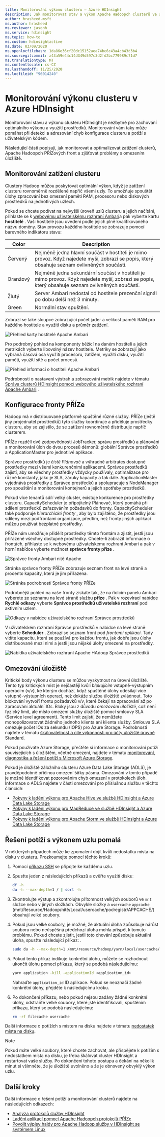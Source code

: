 ```yaml
---
title: Monitorování výkonu clusteru – Azure HDInsight
description: Jak monitorovat stav a výkon Apache Hadoopch clusterů ve službě Azure HDInsight.
author: hrasheed-msft
ms.author: hrasheed
ms.reviewer: jasonh
ms.service: hdinsight
ms.topic: how-to
ms.custom: hdinsightactive
ms.date: 03/09/2020
ms.openlocfilehash: 1da86e36cf20dc15152aea74be6c43a4cb43d3b4
ms.sourcegitcommit: a43a59e44c14d349d597c3d2fd2bc779989c71d7
ms.translationtype: MT
ms.contentlocale: cs-CZ
ms.lasthandoff: 11/25/2020
ms.locfileid: "96014240"
---
```

# <a name="monitor-cluster-performance-in-azure-hdinsight"></a>Monitorování výkonu clusteru v Azure HDInsight

Monitorování stavu a výkonu clusteru HDInsight je nezbytné pro zachování optimálního výkonu a využití prostředků. Monitorování vám taky může pomáhat při detekci a adresování chyb konfigurace clusteru a potíží s uživatelským kódem.

Následující části popisují, jak monitorovat a optimalizovat zatížení clusterů, Apache Hadoopch PŘÍZových front a zjišťovat problémy s omezením úložiště.

## <a name="monitor-cluster-load"></a>Monitorování zatížení clusteru

Clustery Hadoop můžou poskytovat optimální výkon, když je zatížení clusteru rovnoměrně rozdělené napříč všemi uzly. To umožňuje spouštět úlohy zpracování bez omezení paměti RAM, procesoru nebo diskových prostředků na jednotlivých uzlech.

Pokud se chcete podívat na nejvyšší úroveň uzlů clusteru a jejich načítání, přihlaste se k [webovému uživatelskému rozhraní Ambari](hdinsight-hadoop-manage-ambari.md)a pak vyberte kartu **hostitelé** . Vaši hostitelé jsou uvedeni podle jejich plně kvalifikovaného názvu domény. Stav provozu každého hostitele se zobrazuje pomocí barevného indikátoru stavu:

| Color | Description |
| --- | --- |
| Červený | Nejméně jedna hlavní součást v hostiteli je mimo provoz. Když najedete myší, zobrazí se popis, který obsahuje seznam ovlivněných součástí. |
| Oranžový | Nejméně jedna sekundární součást v hostiteli je mimo provoz. Když najedete myší, zobrazí se popis, který obsahuje seznam ovlivněných součástí. |
| Žlutý | Server Ambari nedostal od hostitele prezenční signál po dobu delší než 3 minuty. |
| Green | Normální stav spuštění. |

Zobrazí se také sloupce zobrazující počet jader a velikost paměti RAM pro každého hostitele a využití disku a průměr zatížení.

![Přehled karty hostitelé Apache Ambari](./media/hdinsight-key-scenarios-to-monitor/apache-ambari-hosts-tab.png)

Pro podrobný pohled na komponenty běžící na daném hostiteli a jejich metrikách vyberte libovolný název hostitele. Metriky se zobrazují jako vybraná časová osa využití procesoru, zatížení, využití disku, využití paměti, využití sítě a počet procesů.

![Přehled informací o hostiteli Apache Ambari](./media/hdinsight-key-scenarios-to-monitor/apache-ambari-host-details.png)

Podrobnosti o nastavení výstrah a zobrazování metrik najdete v tématu [Správa clusterů HDInsight pomocí webového uživatelského rozhraní Apache Ambari](hdinsight-hadoop-manage-ambari.md) .

## <a name="yarn-queue-configuration"></a>Konfigurace fronty PŘÍZe

Hadoop má v distribuované platformě spuštěné různé služby. PŘÍZe (ještě jiný projednatel prostředků) tyto služby koordinuje a přiděluje prostředky clusteru, aby se zajistilo, že se zatížení rovnoměrně distribuuje napříč clusterem.

PŘÍZe rozdělí dvě zodpovědnosti JobTracker, správu prostředků a plánování a monitorování úloh do dvou procesů démonů: globální Správce prostředků a ApplicationMaster pro jednotlivé aplikace.

Správce prostředků je *čistě Plánovač* a výhradně arbitrates dostupné prostředky mezi všemi konkurenčními aplikacemi. Správce prostředků zajistí, aby se všechny prostředky vždycky používaly, optimalizace pro různé konstanty, jako je SLA, záruky kapacity a tak dále. ApplicationMaster vyjednává prostředky z Správce prostředků a spolupracuje s NodeManager pro spouštění a monitorování kontejnerů a jejich spotřeby prostředků.

Pokud více tenantů sdílí velký cluster, existuje konkurence pro prostředky clusteru. CapacityScheduler je připojitelný Plánovač, který pomáhá při sdílení prostředků zařazováním požadavků do fronty. CapacityScheduler také podporuje *hierarchické fronty* , aby bylo zajištěno, že prostředky jsou sdíleny mezi podfrontami organizace, předtím, než fronty jiných aplikací můžou používat bezplatné prostředky.

PŘÍZe nám umožňuje přidělit prostředky těmto frontám a zjistit, jestli jsou přiřazené všechny dostupné prostředky. Chcete-li zobrazit informace o frontách, přihlaste se k webovému uživatelskému rozhraní Ambari a pak v horní nabídce vyberte možnost **správce fronty příze** .

![Správce fronty Ambari nitě Apache](./media/hdinsight-key-scenarios-to-monitor/apache-yarn-queue-manager.png)

Stránka správce fronty PŘÍZe zobrazuje seznam front na levé straně a procento kapacity, která je jim přiřazena.

![Stránka podrobností Správce fronty PŘÍZe](./media/hdinsight-key-scenarios-to-monitor/yarn-queue-manager-details.png)

Podrobnější pohled na vaše fronty získáte tak, že na řídicím panelu Ambari vyberete ze seznamu na levé straně službu **příze** . Pak v rozevírací nabídce **Rychlé odkazy** vyberte **Správce prostředků uživatelské rozhraní** pod aktivním uzlem.

![Odkazy v nabídce uživatelského rozhraní Správce prostředků](./media/hdinsight-key-scenarios-to-monitor/resource-manager-ui-menu-link.png)

V uživatelském rozhraní Správce prostředků v nabídce na levé straně vyberte **Scheduler** . Zobrazí se seznam front pod *frontami aplikací*. Tady vidíte kapacitu, která se používá pro každou frontu, jak dobře jsou úlohy distribuované mezi nimi a jestli jsou nějaké úlohy omezené na prostředky.

![Nabídka uživatelského rozhraní Apache HAdoop Správce prostředků](./media/hdinsight-key-scenarios-to-monitor/resource-manager-ui-menu.png)

## <a name="storage-throttling"></a>Omezování úložiště

Kritické body výkonu clusteru se můžou vyskytnout na úrovni úložiště. Tento typ kritických míst je nejčastěji kvůli *blokujícím* vstupně-výstupním operacím (v/v), ke kterým dochází, když spuštěné úlohy odesílají více vstupně-výstupních operací, než dokáže služba úložiště zvládnout. Toto blokování vytvoří frontu požadavků v/v, které čekají na zpracování až po zpracování aktuální IOs. Bloky jsou z důvodu *omezování úložiště*, což není fyzický limit, ale místo omezení služby úložiště pomocí smlouvy SLA (Service level agreement). Tento limit zajistí, že nemůžete monopolizovatovat žádného jednoho klienta ani klienta služby. Smlouva SLA omezuje počet IOs za sekundu (IOPS) pro Azure Storage. Podrobnosti najdete v tématu [škálovatelnost a cíle výkonnosti pro účty úložiště úrovně Standard](../storage/common/scalability-targets-standard-account.md).

Pokud používáte Azure Storage, přečtěte si informace o monitorování potíží souvisejících s úložištěm, včetně omezení, najdete v tématu [monitorování, diagnostika a řešení potíží s Microsoft Azure Storage](../storage/common/storage-monitoring-diagnosing-troubleshooting.md).

Pokud je úložiště záložního clusteru Azure Data Lake Storage (ADLS), je pravděpodobně příčinou omezení šířky pásma. Omezování v tomto případě je možné identifikovat pozorováním chyb omezení v protokolech úloh. Informace o ADLS najdete v části omezování pro příslušnou službu v těchto článcích:

* [Pokyny k ladění výkonu pro Apache Hive ve službě HDInsight a Azure Data Lake Storage](../data-lake-store/data-lake-store-performance-tuning-hive.md)
* [Pokyny k ladění výkonu pro MapReduce ve službě HDInsight a Azure Data Lake Storage](../data-lake-store/data-lake-store-performance-tuning-mapreduce.md)
* [Pokyny k ladění výkonu pro Apache Storm ve službě HDInsight a Azure Data Lake Storage](../data-lake-store/data-lake-store-performance-tuning-storm.md)

## <a name="troubleshoot-sluggish-node-performance"></a>Řešení potíží s výkonem uzlu pomalá

V některých případech může ke zpomalení dojít kvůli nedostatku místa na disku v clusteru. Prozkoumejte pomocí těchto kroků:

1. Pomocí [příkazu SSH](./hdinsight-hadoop-linux-use-ssh-unix.md) se připojte ke každému uzlu.

1. Spusťte jeden z následujících příkazů a ověřte využití disku:

    ```bash
    df -h
    du -h --max-depth=1 / | sort -h
    ```

1. Zkontrolujte výstup a zkontrolujte přítomnost velkých souborů ve `mnt` složce nebo v jiných složkách. Obvykle složky a `usercache` `appcache` (mnt/Resource/Hadoop/nitě/Local/usercache/podregistr/APPCACHE/) obsahují velké soubory.

1. Pokud jsou velké soubory, je možné, že aktuální úloha způsobuje nárůst souboru nebo neúspěšná předchozí úloha mohla přispět k tomuto problému. Pokud chcete zjistit, jestli toto chování způsobuje aktuální úloha, spusťte následující příkaz: .

    ```bash
    sudo du -h --max-depth=1 /mnt/resource/hadoop/yarn/local/usercache/hive/appcache/
    ```

1. Pokud tento příkaz indikuje konkrétní úlohu, můžete se rozhodnout ukončit úlohu pomocí příkazu, který se podobá následujícímu:

    ```bash
    yarn application -kill -applicationId <application_id>
    ```

    Nahraďte `application_id` ID aplikace. Pokud se neoznačí žádné konkrétní úlohy, přejděte k následujícímu kroku.

1. Po dokončení příkazu, nebo pokud nejsou zadány žádné konkrétní úlohy, odstraňte velké soubory, které jste identifikovali, spuštěním příkazu, který se podobá následujícímu:

    ```bash
    rm -rf filecache usercache
    ```

Další informace o potížích s místem na disku najdete v tématu [nedostatek místa na disku](./hadoop/hdinsight-troubleshoot-out-disk-space.md).

> [!NOTE]  
> Pokud máte velké soubory, které chcete zachovat, ale přispějete k potížím s nedostatkem místa na disku, je třeba škálovat cluster HDInsight a restartovat vaše služby. Po dokončení tohoto postupu a čekání na několik minut si všimněte, že je úložiště uvolněno a že je obnovený obvyklý výkon uzlu.

## <a name="next-steps"></a>Další kroky

Další informace o řešení potíží a monitorování clusterů najdete na následujících odkazech:

* [Analýza protokolů služby HDInsight](./hdinsight-troubleshoot-guide.md)
* [Ladění aplikací pomocí Apache Hadoopch protokolů PŘÍZe](hdinsight-hadoop-access-yarn-app-logs-linux.md)
* [Povolit výpisy haldy pro Apache Hadoop služby v HDInsight se systémem Linux](hdinsight-hadoop-collect-debug-heap-dump-linux.md)